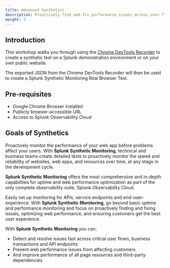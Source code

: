 ```yaml
---
title: Advanced Synthetics
description: Proactively find and fix performance issues across user flows, business transactions and APIs to deliver better digital experiences.
weight: 3
---
```


## Introduction

This workshop walks you through using the [Chrome DevTools Recorder](https://developer.chrome.com/docs/devtools/recorder/) to create a synthetic test on a Splunk demonstration environment or on your own public website.

The exported JSON from the Chrome DevTools Recorder will then be used to create a Splunk Synthetic Monitoring Real Browser Test.

## Pre-requisites

- Google Chrome Browser installed
- Publicly browser-accessible URL
- Access to Splunk Observability Cloud

## Goals of Synthetics

Proactively monitor the performance of your web app before problems affect your users. With **Splunk Synthetic Monitoring**, technical and business teams create detailed tests to proactively monitor the speed and reliability of websites, web apps, and resources over time, at any stage in the development cycle.

**Splunk Synthetic Monitoring** offers the most comprehensive and in-depth capabilities for uptime and web performance optimization as part of the only complete observability suite, Splunk Observability Cloud.

Easily set up monitoring for APIs, service endpoints and end-user-experience. With **Splunk Synthetic Monitoring**, go beyond basic uptime and performance monitoring and focus on proactively finding and fixing issues, optimizing web performance, and ensuring customers get the best user experience.

With **Splunk Synthetic Monitoring** you can:

- Detect and resolve issues fast across critical user flows, business transactions and API endpoints
- Prevent web performance issues from affecting customers
- And improve performance of all page resources and third-party dependencies
